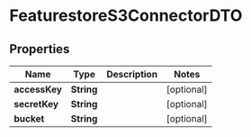 # FeaturestoreS3ConnectorDTO

## Properties
Name | Type | Description | Notes
------------ | ------------- | ------------- | -------------
**accessKey** | **String** |  |  [optional]
**secretKey** | **String** |  |  [optional]
**bucket** | **String** |  |  [optional]
